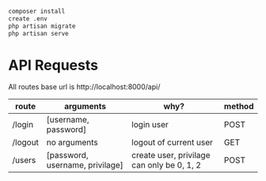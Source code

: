 ```sh
composer install
create .env
php artisan migrate
php artisan serve
```

# API Requests

All routes base url is http://localhost:8000/api/

|route|arguments|why?|method|
|---|---|---|---|
|/login|[username, password]|login user| POST |
|/logout|no arguments| logout of current user|GET|
|/users| [password, username, privilage] | create user, privilage can only be 0, 1, 2 | POST|
